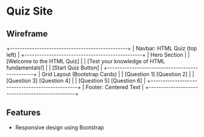 # Quiz Site

## Wireframe

+------------------------------------------------+
| Navbar: HTML Quiz (top left)                   |
+------------------------------------------------+
| Hero Section                                   |
| [Welcome to the HTML Quiz]                     |
| [Test your knowledge of HTML fundamentals!]    |
| [Start Quiz Button]                            |
+------------------------------------------------+
| Grid Layout (Bootstrap Cards)                 |
| [Question 1] [Question 2]                      |
| [Question 3] [Question 4]                      |
| [Question 5] [Question 6]                      |
+------------------------------------------------+
| Footer: Centered Text                          |
+------------------------------------------------+

## Features

- Responsive design using Bootstrap